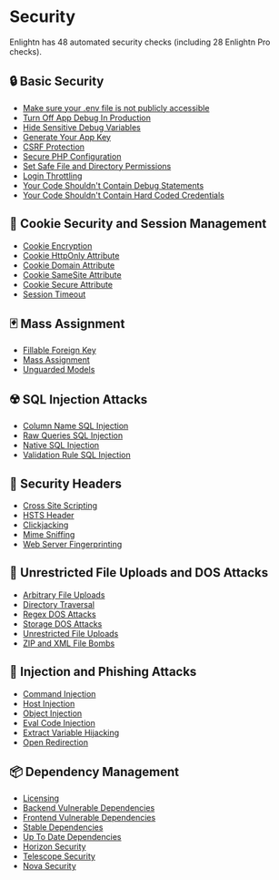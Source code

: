 # Security

Enlightn has 48 automated security checks (including 28 Enlightn Pro checks).

## :lock: Basic Security
- [Make sure your .env file is not publicly accessible](env-access-analyzer.html)
- [Turn Off App Debug In Production](app-debug-analyzer.html)
- [Hide Sensitive Debug Variables](app-debug-hide-analyzer.html)
- [Generate Your App Key](app-key-analyzer.html)
- [CSRF Protection](csrf-analyzer.html)
- [Secure PHP Configuration](php-ini-analyzer.html)
- [Set Safe File and Directory Permissions](file-permissions-analyzer.html)
- [Login Throttling](login-throttling-analyzer.html)
- [Your Code Shouldn't Contain Debug Statements](debug-statement-analyzer.html) <Badge text="PRO" type="tip"/>
- [Your Code Shouldn't Contain Hard Coded Credentials](hard-coded-credentials-analyzer.html) <Badge text="PRO" type="tip"/>

## :cookie: Cookie Security and Session Management
- [Cookie Encryption](encrypted-cookies-analyzer.html)
- [Cookie HttpOnly Attribute](http-only-cookie-analyzer.html)
- [Cookie Domain Attribute](cookie-domain-analyzer.html) <Badge text="PRO" type="tip"/>
- [Cookie SameSite Attribute](same-site-cookie-analyzer.html) <Badge text="PRO" type="tip"/>
- [Cookie Secure Attribute](secure-cookie-analyzer.md) <Badge text="PRO" type="tip"/>
- [Session Timeout](session-timeout-analyzer.html) <Badge text="PRO" type="tip"/>

## :black_joker: Mass Assignment
- [Fillable Foreign Key](fillable-foreign-key-analyzer.html)
- [Mass Assignment](mass-assignment-analyzer.html)
- [Unguarded Models](unguarded-models-analyzer.html)

## :radioactive: SQL Injection Attacks
- [Column Name SQL Injection](column-name-sql-injection-analyzer.html) <Badge text="PRO" type="tip"/>
- [Raw Queries SQL Injection](raw-sql-injection-analyzer.html) <Badge text="PRO" type="tip"/>
- [Native SQL Injection](sql-injection-analyzer.html) <Badge text="PRO" type="tip"/>
- [Validation Rule SQL Injection](validation-sql-injection-analyzer.html) <Badge text="PRO" type="tip"/>

## :scroll: Security Headers
- [Cross Site Scripting](xss-analyzer.html)
- [HSTS Header](hsts-header-analyzer.html)
- [Clickjacking](clickjacking-analyzer.html) <Badge text="PRO" type="tip"/>
- [Mime Sniffing](mime-sniffing-analyzer.html) <Badge text="PRO" type="tip"/>
- [Web Server Fingerprinting](web-server-fingerprinting-analyzer.html) <Badge text="PRO" type="tip"/>

## :file_folder: Unrestricted File Uploads and DOS Attacks
- [Arbitrary File Uploads](arbitrary-file-upload-analyzer.html) <Badge text="PRO" type="tip"/>
- [Directory Traversal](directory-traversal-analyzer.html) <Badge text="PRO" type="tip"/>
- [Regex DOS Attacks](regex-dos-analyzer.html) <Badge text="PRO" type="tip"/>
- [Storage DOS Attacks](file-size-validation-analyzer.html) <Badge text="PRO" type="tip"/>
- [Unrestricted File Uploads](unrestricted-file-upload-analyzer.html) <Badge text="PRO" type="tip"/>
- [ZIP and XML File Bombs](file-bomb-validation-analyzer.html) <Badge text="PRO" type="tip"/>

## :syringe: Injection and Phishing Attacks
- [Command Injection](command-injection-analyzer.html) <Badge text="PRO" type="tip"/>
- [Host Injection](host-injection-analyzer.html) <Badge text="PRO" type="tip"/>
- [Object Injection](object-injection-analyzer.html) <Badge text="PRO" type="tip"/>
- [Eval Code Injection](eval-analyzer.html) <Badge text="PRO" type="tip"/>
- [Extract Variable Hijacking](extract-analyzer.html) <Badge text="PRO" type="tip"/>
- [Open Redirection](open-redirection-analyzer.html) <Badge text="PRO" type="tip"/>

## :package: Dependency Management
- [Licensing](license-analyzer.html)
- [Backend Vulnerable Dependencies](vulnerable-dependency-analyzer.html)
- [Frontend Vulnerable Dependencies](frontend-vulnerable-dependency-analyzer.html)
- [Stable Dependencies](stable-dependency-analyzer.html)
- [Up To Date Dependencies](up-to-date-dependency-analyzer.html)
- [Horizon Security](horizon-security-analyzer.html) <Badge text="PRO" type="tip"/>
- [Telescope Security](telescope-security-analyzer.html) <Badge text="PRO" type="tip"/>
- [Nova Security](nova-security-analyzer.html) <Badge text="PRO" type="tip"/>